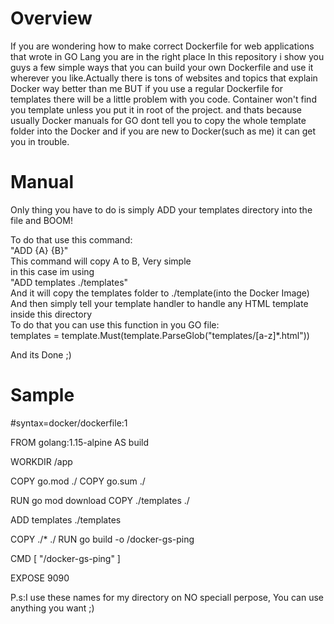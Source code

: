 # Overview
<p>If you are wondering how to make correct Dockerfile for web applications that wrote in GO Lang you are in the right place
In this repository i show you guys a few simple ways that you can build your own Dockerfile and use it wherever you like.Actually there is tons of websites and topics that explain Docker way better than me BUT if you use a regular Dockerfile for templates there will be a little problem with you code.
Container won't find you template unless you put it in root of the project. and thats because usually Docker manuals for GO dont tell you to copy the whole template folder into the Docker and if you are new to Docker(such as me) it can get you in trouble.</p>

# Manual 
<p>Only thing you have to do is simply ADD your templates directory into the file and BOOM!</p>
To do that use this command:<br>
"ADD {A} {B}"<br>
This command will copy A to B, Very simple<br>
in this case im using <br>
"ADD templates ./templates"<br>
And it will copy the templates folder to ./template(into the Docker Image)<br>
And then simply tell your template handler to handle any HTML template inside this directory<br>
To do that you can use this function in you GO file:<br>
	templates = template.Must(template.ParseGlob("templates/[a-z]*.html"))
  
And its Done ;)
# Sample
#syntax=docker/dockerfile:1

FROM golang:1.15-alpine AS build

WORKDIR /app

COPY go.mod ./
COPY go.sum ./

RUN go mod download
COPY ./templates ./

ADD templates ./templates

COPY ./* ./
RUN go build -o /docker-gs-ping

CMD [ "/docker-gs-ping" ]

EXPOSE 9090

P.s:I use these names for my directory on NO speciall perpose, You can use anything you want ;)
